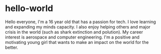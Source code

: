 # hello-world
Hello everyone,
I'm a 16 year old that has a passion for tech.
I love learning and expanding my minds capacity.
I also enjoy helping others and major crisis in the world (such as shark extinction and polution).
My career interest is aerospace and computer engineering.
I'm a positive and motivating young girl that wants to make an impact on the world for the better.
